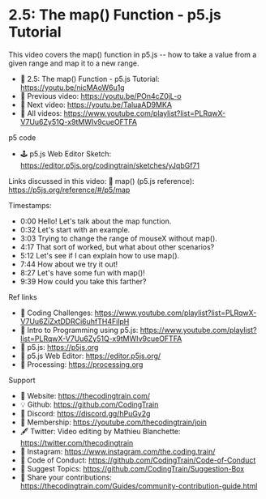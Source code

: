  # 2.5: The map() Function - p5.js Tutorial
 
This video covers the map() function in p5.js -- how to take a value from a given range and map it to a new range.

-   🔗  2.5: The map() Function - p5.js Tutorial: https://youtu.be/nicMAoW6u1g
-   🎥  Previous video: https://youtu.be/POn4cZ0jL-o
-   🎥  Next video: https://youtu.be/TaluaAD9MKA     
-   🎥  All videos: https://www.youtube.com/playlist?list=PLRqwX-V7Uu6Zy51Q-x9tMWIv9cueOFTFA

p5 code
-   🕹️  p5.js Web Editor Sketch: https://editor.p5js.org/codingtrain/sketches/yJqbGf71

Links discussed in this video:
🔗 map() (p5.js reference): https://p5js.org/reference/#/p5/map

Timestamps:
-   0:00 Hello! Let's talk about the map function.
-   0:32 Let's start with an example.
-   3:03 Trying to change the range of mouseX without map().
-   4:17 That sort of worked, but what about other scenarios?
-   5:12 Let's see if I can explain how to use map().
-   7:44 How about we try it out!
-   8:27 Let's have some fun with map()!
-   9:39 How could you take this farther?

Ref links
-   🎥  Coding Challenges: https://www.youtube.com/playlist?list=PLRqwX-V7Uu6ZiZxtDDRCi6uhfTH4FilpH
-   🎥  Intro to Programming using p5.js: https://www.youtube.com/playlist?list=PLRqwX-V7Uu6Zy51Q-x9tMWIv9cueOFTFA
-   🔗 p5.js: https://p5js.org
-   🔗 p5.js Web Editor: https://editor.p5js.org/ 
-   🔗 Processing: https://processing.org

Support
-   🚂  Website: https://thecodingtrain.com/
-   💡  Github: https://github.com/CodingTrain
-   💬  Discord: https://discord.gg/hPuGy2g
-   💖  Membership: https://youtube.com/thecodingtrain/join
-   🖋️  Twitter: Video editing by Mathieu Blanchette: https://twitter.com/thecodingtrain
-   📸  Instagram: https://www.instagram.com/the.coding.train/
-   📄  Code of Conduct: https://github.com/CodingTrain/Code-of-Conduct
-   🚩  Suggest Topics: https://github.com/CodingTrain/Suggestion-Box
-   👾  Share your contributions: https://thecodingtrain.com/Guides/community-contribution-guide.html

